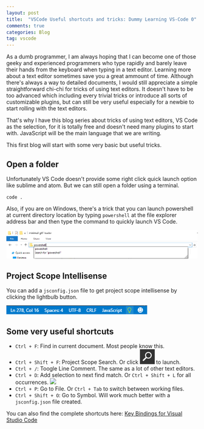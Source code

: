```yaml
---
layout: post
title:  "VSCode Useful shortcuts and tricks: Dummy Learning VS-Code 0"
comments: true
categories: Blog
tag: vscode
---
```


As a dumb programmer, I am always hoping that I can become one of those geeky and experienced 
programmers who type rapidly and barely leave their hands from the keyboard when typing in 
a text editor. 
Learning more about a text editor sometimes save you a great ammount of time. Although there's 
always a way to detailed documents, I would still appreciate a simple straightforward chi-chi 
for tricks of using text editors. It doesn't have to be too advanced which including every trivial tricks or 
introduce all sorts of customizable plugins, but can still be 
very useful especially for a newbie to start rolling with the text editors. 

That's why I have this blog series about tricks of using text editors, VS Code as the selection, 
for it is totally free and doesn't need many plugins to start with. 
JavaScript will be the main language that we are writing. 

This first blog will start with some very basic but useful tricks. 
 

<!--more-->

## Open a folder

Unfortunately VS Code doesn't provide some right click quick launch option like sublime and atom. 
But we can still open a folder using a terminal. 

```
code .
```

Also, if you are on Windows, there's a trick that you can launch powershell at current directory location 
by typing `powershell` at the file explorer address bar and then type the command to quickly
launch VS Code. 

![](/assets/blog-img/vscode-powershell-launch.png)

## Project Scope Intellisense

You can add a `jsconfig.json` file to get project scope intellisense by clicking the lightbulb button. 

![](/assets/blog-img/vscode-lightbulb.png)

## Some very useful shortcuts

* `Ctrl + F`: Find in current document. Most people know this. 
* `Ctrl + Shift + F`: Project Scope Search. Or click ![](/assets/blog-img/vscode-search-icon.png) to launch.
* `Ctrl + /`: Toogle Line Comment. The same as a lot of other text editors. 
* `Ctrl + D`: Add selection to next find match. Or `Ctrl + Shift + L` for all occurrences. 
    ![](https://code.visualstudio.com/images/editingevolved_multicursor.gif)
* `Ctrl + P`: Go to File. Or `Ctrl + Tab` to switch between working files. 
* `Ctrl + Shift + O`: Go to Symbol. Will work much better with a `jsconfig.json` file created.

You can also find the complete shortcuts here: [Key Bindings for Visual Studio Code](https://code.visualstudio.com/docs/customization/keybindings)

